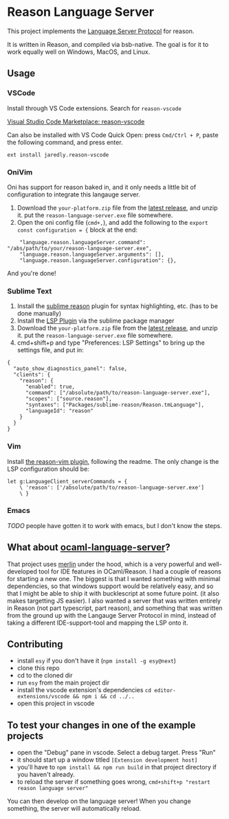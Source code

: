 # Reason Language Server

This project implements the [Language Server Protocol](https://microsoft.github.io/language-server-protocol/specification#initialize) for reason.

It is written in Reason, and compiled via bsb-native. The goal is for it to work equally well on Windows, MacOS, and Linux.

## Usage

### VSCode

Install through VS Code extensions. Search for `reason-vscode`

[Visual Studio Code Marketplace: reason-vscode](https://marketplace.visualstudio.com/items?itemName=jaredly.reason-vscode)

Can also be installed with VS Code Quick Open: press `Cmd/Ctrl + P`, paste the following command, and press enter.

```
ext install jaredly.reason-vscode
```

### OniVim

Oni has support for reason baked in, and it only needs a little bit of configuration to integrate this langauge server.

1. Download the `your-platform.zip` file from the [latest release](https://github.com/jaredly/reason-language-server/releases), and unzip it. put the `reason-language-server.exe` file somewhere.
2. Open the oni config file (`cmd+,`), and add the following to the `export const configuration = {` block at the end:
```
    "language.reason.languageServer.command": "/abs/path/to/your/reason-language-server.exe",
    "language.reason.languageServer.arguments": [],
    "language.reason.languageServer.configuration": {},
```
And you're done!

### Sublime Text

1. Install the [sublime reason](https://github.com/reasonml-editor/sublime-reason) plugin for syntax highlighting, etc. (has to be done manually)
2. Install the [LSP Plugin](https://github.com/tomv564/LSP) via the sublime package manager
3. Download the `your-platform.zip` file from the [latest release](https://github.com/jaredly/reason-language-server/releases), and unzip it. put the `reason-language-server.exe` file somewhere.
4. cmd+shift+p and type "Preferences: LSP Settings" to bring up the settings file, and put in:
```
{
  "auto_show_diagnostics_panel": false,
  "clients": {
    "reason": {
      "enabled": true,
      "command": ["/absolute/path/to/reason-language-server.exe"],
      "scopes": ["source.reason"],
      "syntaxes": ["Packages/sublime-reason/Reason.tmLanguage"],
      "languageId": "reason"
    }
  }
}
```

### Vim

Install [the reason-vim plugin](https://github.com/reasonml-editor/vim-reason-plus), following the readme. The only change is the LSP configuration should be:
```
let g:LanguageClient_serverCommands = {
    \ 'reason': ['/absolute/path/to/reason-language-server.exe']
    \ }
```

### Emacs

_TODO_ people have gotten it to work with emacs, but I don't know the steps.

## What about [ocaml-language-server](https://github.com/freebroccolo/ocaml-language-server/)?

That project uses [merlin](https://github.com/ocaml/merlin) under the hood, which is a very powerful and well-developed tool for IDE features in OCaml/Reason.
I had a couple of reasons for starting a new one. The biggest is that I wanted something with minimal dependencies, so that windows support would be relatively easy, and so that I might be able to ship it with bucklescript at some future point. (it also makes targetting JS easier). I also wanted a server that was written entirely in Reason (not part typescript, part reason), and something that was written from the ground up with the Langauge Server Protocol in mind, instead of taking a different IDE-support-tool and mapping the LSP onto it.

## Contributing

- install `esy` if you don't have it (`npm install -g esy@next`)
- clone this repo
- cd to the cloned dir
- run `esy` from the main project dir
- install the vscode extension's dependencies `cd editor-extensions/vscode && npm i && cd ../..`
- open this project in vscode

## To test your changes in one of the example projects
- open the "Debug" pane in vscode. Select a debug target. Press "Run"
- it should start up a window titled `[Extension development host]`
- you'll have to `npm install && npm run build` in that project directory if you haven't already.
- to reload the server if something goes wrong, `cmd+shift+p "restart reason language server"`

You can then develop on the language server! When you change something, the server will automatically reload.

